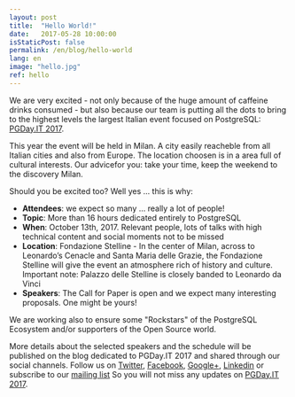 ```yaml
---
layout: post
title:  "Hello World!"
date:   2017-05-28 10:00:00
isStaticPost: false
permalink: /en/blog/hello-world
lang: en
image: "hello.jpg"
ref: hello
---
```


We are very excited - not only because of the huge amount of caffeine drinks consumed - but also because our team is putting all the dots to bring to the highest levels the largest Italian event focused on PostgreSQL: [PGDay.IT 2017](http://2017.pgday.it/). 

This year the event will be held in Milan. A city easily reacheble from all Italian cities and also from Europe. The location choosen is in a area full of cultural interests. Our advicefor you: take your time, keep the weekend to the discovery Milan.

Should you be excited too? Well yes ... this is why:

* **Attendees**: we expect so many ... really a lot of people!
* **Topic**: More than 16 hours dedicated entirely to PostgreSQL
* **When**: October 13th, 2017. Relevant people, lots of talks with high technical content and social moments not to be missed
* **Location**: Fondazione Stelline - In the center of Milan, across to Leonardo’s Cenacle and Santa Maria delle Grazie, the Fondazione Stelline will give the event an atmosphere rich of history and culture. Important note: Palazzo delle Stelline is closely banded to Leonardo da Vinci
* **Speakers**: The Call for Paper is open and we expect many interesting proposals. One might be yours!

We are working also to ensure some "Rockstars" of the PostgreSQL Ecosystem and/or supporters of the Open Source world.

More details about the selected speakers and the schedule will be published on the blog dedicated to PGDay.IT 2017 and shared through our social channels. Follow us on [Twitter](https://twitter.com/PGDayIT), [Facebook](https://www.facebook.com/ITPUG/), [Google+](https://plus.google.com/114060631874544975126), [Linkedin](https://www.linkedin.com/company/itpug) or subscribe to our [mailing list](http://gdg.us5.list-manage1.com/subscribe/post?u=9fc8aa205b0521b5f05fc8e1e&id=ae0fb459fc) So you will not miss any updates on [PGDay.IT 2017](http://2017.pgday.it/).
